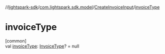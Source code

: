 //[lightspark-sdk](../../../index.md)/[com.lightspark.sdk.model](../index.md)/[CreateInvoiceInput](index.md)/[invoiceType](invoice-type.md)

# invoiceType

[common]\
val [invoiceType](invoice-type.md): [InvoiceType](../-invoice-type/index.md)? = null
